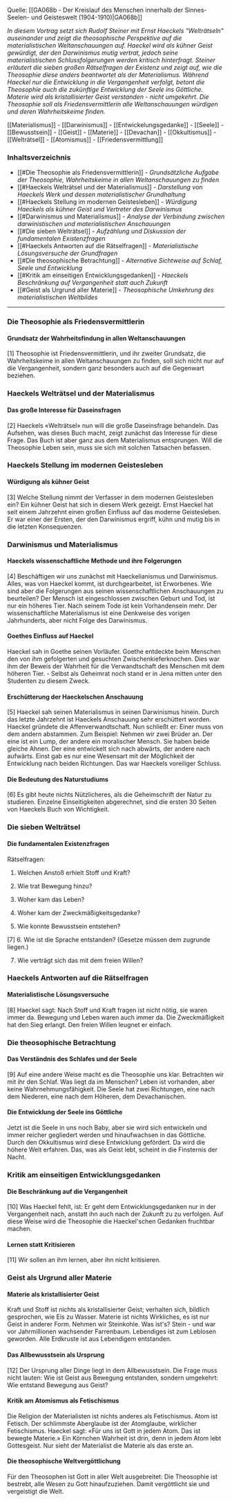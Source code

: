 Quelle: [[GA068b - Der Kreislauf des Menschen innerhalb der Sinnes- Seelen- und Geisteswelt (1904-1910)|GA068b]]

_In diesem Vortrag setzt sich Rudolf Steiner mit Ernst Haeckels "Welträtseln" auseinander und zeigt die theosophische Perspektive auf die materialistischen Weltanschauungen auf. Haeckel wird als kühner Geist gewürdigt, der den Darwinismus mutig vertrat, jedoch seine materialistischen Schlussfolgerungen werden kritisch hinterfragt. Steiner erläutert die sieben großen Rätselfragen der Existenz und zeigt auf, wie die Theosophie diese anders beantwortet als der Materialismus. Während Haeckel nur die Entwicklung in die Vergangenheit verfolgt, betont die Theosophie auch die zukünftige Entwicklung der Seele ins Göttliche. Materie wird als kristallisierter Geist verstanden - nicht umgekehrt. Die Theosophie soll als Friedensvermittlerin alle Weltanschauungen würdigen und deren Wahrheitskeime finden._

[[Materialismus]] - [[Darwinismus]] - [[Entwickelungsgedanke]] - [[Seele]] - [[Bewusstsein]] - [[Geist]] - [[Materie]] - [[Devachan]] - [[Okkultismus]] - [[Welträtsel]] - [[Atomismus]] - [[Friedensvermittlung]]

### Inhaltsverzeichnis

- [[#Die Theosophie als Friedensvermittlerin]] - _Grundsätzliche Aufgabe der Theosophie, Wahrheitskeime in allen Weltanschauungen zu finden_
- [[#Haeckels Welträtsel und der Materialismus]] - _Darstellung von Haeckels Werk und dessen materialistischer Grundhaltung_
- [[#Haeckels Stellung im modernen Geistesleben]] - _Würdigung Haeckels als kühner Geist und Vertreter des Darwinismus_
- [[#Darwinismus und Materialismus]] - _Analyse der Verbindung zwischen darwinistischen und materialistischen Anschauungen_
- [[#Die sieben Welträtsel]] - _Aufzählung und Diskussion der fundamentalen Existenzfragen_
- [[#Haeckels Antworten auf die Rätselfragen]] - _Materialistische Lösungsversuche der Grundfragen_
- [[#Die theosophische Betrachtung]] - _Alternative Sichtweise auf Schlaf, Seele und Entwicklung_
- [[#Kritik am einseitigen Entwicklungsgedanken]] - _Haeckels Beschränkung auf Vergangenheit statt auch Zukunft_
- [[#Geist als Urgrund aller Materie]] - _Theosophische Umkehrung des materialistischen Weltbildes_

---

### Die Theosophie als Friedensvermittlerin

#### Grundsatz der Wahrheitsfindung in allen Weltanschauungen

[1] Theosophie ist Friedensvermittlerin, und ihr zweiter Grundsatz, die Wahrheitskeime in allen Weltanschauungen zu finden, soll sich nicht nur auf die Vergangenheit, sondern ganz besonders auch auf die Gegenwart beziehen.

### Haeckels Welträtsel und der Materialismus

#### Das große Interesse für Daseinsfragen

[2] Haeckels «Welträtsel» nun will die große Daseinsfrage behandeln. Das Aufsehen, was dieses Buch macht, zeigt zunächst das Interesse für diese Frage. Das Buch ist aber ganz aus dem Materialismus entsprungen. Will die Theosophie Leben sein, muss sie sich mit solchen Tatsachen befassen.

### Haeckels Stellung im modernen Geistesleben

#### Würdigung als kühner Geist

[3] Welche Stellung nimmt der Verfasser in dem modernen Geistesleben ein? Ein kühner Geist hat sich in diesem Werk gezeigt. Ernst Haeckel hat seit einem Jahrzehnt einen großen Einfluss auf das moderne Geistesleben. Er war einer der Ersten, der den Darwinismus ergriff, kühn und mutig bis in die letzten Konsequenzen.

### Darwinismus und Materialismus

#### Haeckels wissenschaftliche Methode und ihre Folgerungen

[4] Beschäftigen wir uns zunächst mit Haeckelianismus und Darwinismus. Alles, was von Haeckel kommt, ist durchgearbeitet, ist Erworbenes. Wie sind aber die Folgerungen aus seinen wissenschaftlichen Anschauungen zu beurteilen? Der Mensch ist eingeschlossen zwischen Geburt und Tod, ist nur ein höheres Tier. Nach seinem Tode ist kein Vorhandensein mehr. Der wissenschaftliche Materialismus ist eine Denkweise des vorigen Jahrhunderts, aber nicht Folge des Darwinismus.

#### Goethes Einfluss auf Haeckel

Haeckel sah in Goethe seinen Vorläufer. Goethe entdeckte beim Menschen den von ihm gefolgerten und gesuchten Zwischenkieferknochen. Dies war ihm der Beweis der Wahrheit für die Verwandtschaft des Menschen mit dem höheren Tier. - Selbst als Geheimrat noch stand er in Jena mitten unter den Studenten zu diesem Zweck.

#### Erschütterung der Haeckelschen Anschauung

[5] Haeckel sah seinen Materialismus in seinen Darwinismus hinein. Durch das letzte Jahrzehnt ist Haeckels Anschauung sehr erschüttert worden. Haeckel gründete die Affenverwandtschaft. Nun schließt er: Einer muss von dem andern abstammen. Zum Beispiel: Nehmen wir zwei Brüder an. Der eine ist ein Lump, der andere ein moralischer Mensch. Sie haben beide gleiche Ahnen. Der eine entwickelt sich nach abwärts, der andere nach aufwärts. Einst gab es nur eine Wesensart mit der Möglichkeit der Entwicklung nach beiden Richtungen. Das war Haeckels voreiliger Schluss.

#### Die Bedeutung des Naturstudiums

[6] Es gibt heute nichts Nützlicheres, als die Geheimschrift der Natur zu studieren. Einzelne Einseitigkeiten abgerechnet, sind die ersten 30 Seiten von Haeckels Buch von Wichtigkeit.

### Die sieben Welträtsel

#### Die fundamentalen Existenzfragen

Rätselfragen:

1. Welchen Anstoß erhielt Stoff und Kraft?
    
2. Wie trat Bewegung hinzu?
    
3. Woher kam das Leben?
    
4. Woher kam der Zweckmäßigkeitsgedanke?
    
5. Wie konnte Bewusstsein entstehen?
    

[7] 6. Wie ist die Sprache entstanden? (Gesetze müssen dem zugrunde liegen.)

7. Wie verträgt sich das mit dem freien Willen?

### Haeckels Antworten auf die Rätselfragen

#### Materialistische Lösungsversuche

[8] Haeckel sagt: Nach Stoff und Kraft fragen ist nicht nötig, sie waren immer da. Bewegung und Leben waren auch immer da. Die Zweckmäßigkeit hat den Sieg erlangt. Den freien Willen leugnet er einfach.

### Die theosophische Betrachtung

#### Das Verständnis des Schlafes und der Seele

[9] Auf eine andere Weise macht es die Theosophie uns klar. Betrachten wir mit ihr den Schlaf. Was liegt da im Menschen? Leben ist vorhanden, aber keine Wahrnehmungsfähigkeit. Die Seele hat zwei Richtungen, eine nach dem Niederen, eine nach dem Höheren, dem Devachanischen.

#### Die Entwicklung der Seele ins Göttliche

Jetzt ist die Seele in uns noch Baby, aber sie wird sich entwickeln und immer reicher gegliedert werden und hinaufwachsen in das Göttliche. Durch den Okkultismus wird diese Entwicklung gefördert. Da wird die höhere Welt erfahren. Das, was als Geist lebt, scheint in die Finsternis der Nacht.

### Kritik am einseitigen Entwicklungsgedanken

#### Die Beschränkung auf die Vergangenheit

[10] Was Haeckel fehlt, ist: Er geht dem Entwicklungsgedanken nur in der Vergangenheit nach, anstatt ihn auch nach der Zukunft zu zu verfolgen. Auf diese Weise wird die Theosophie die Haeckel'schen Gedanken fruchtbar machen.

#### Lernen statt Kritisieren

[11] Wir sollen an ihm lernen, aber ihn nicht kritisieren.

### Geist als Urgrund aller Materie

#### Materie als kristallisierter Geist

Kraft und Stoff ist nichts als kristallisierter Geist; verhalten sich, bildlich gesprochen, wie Eis zu Wasser. Materie ist nichts Wirkliches, es ist nur Geist in anderer Form. Nehmen wir Steinkohle. Was ist's? Stein - und war vor Jahrmillionen wachsender Farrenbaum. Lebendiges ist zum Leblosen geworden. Alle Erdkruste ist aus Lebendigem entstanden.

#### Das Allbewusstsein als Ursprung

[12] Der Ursprung aller Dinge liegt in dem Allbewusstsein. Die Frage muss nicht lauten: Wie ist Geist aus Bewegung entstanden, sondern umgekehrt: Wie entstand Bewegung aus Geist?

#### Kritik am Atomismus als Fetischismus

Die Religion der Materialisten ist nichts anderes als Fetischismus. Atom ist Fetisch. Der schlimmste Aberglaube ist der Atomglaube, wirklicher Fetischismus. Haeckel sagt: «Für uns ist Gott in jedem Atom. Das ist bewegte Materie.» Ein Körnchen Wahrheit ist drin, denn in jedem Atom lebt Gottesgeist. Nur sieht der Materialist die Materie als das erste an.

#### Die theosophische Weltvergöttlichung

Für den Theosophen ist Gott in aller Welt ausgebreitet: Die Theosophie ist bestrebt, alle Wesen zu Gott hinaufzuziehen. Damit vergöttlicht sie und vergeistigt die Welt.